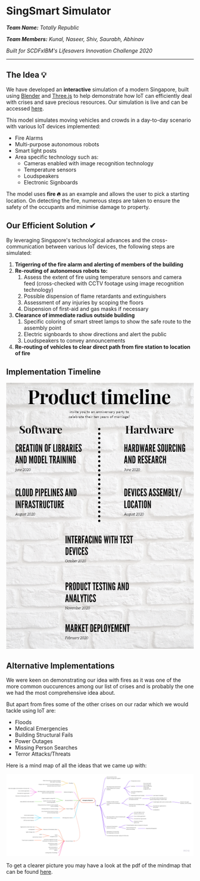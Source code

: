 # SingSmart Simulator

_<b>Team Name:</b> Totally Republic_

_<b>Team Members:</b> Kunal, Naseer, Shiv, Saurabh, Abhinav_

_Built for SCDFxIBM's Lifesavers Innovation Challenge 2020_

<hr>

## <b>The Idea</b> 💡

We have developed an <b>interactive</b> simulation of a modern Singapore, built using [Blender](https://www.blender.org/) and [Three.js](https://threejs.org/) to help demonstrate how IoT can efficiently deal with crises and save precious resources. Our simulation is live and can be accessed [here](https://disasteravertsing.mybluemix.net/).

This model simulates moving vehicles and crowds in a day-to-day scenario with various IoT devices implemented:

<ul>
<li>Fire Alarms</li>
<li>Multi-purpose autonomous robots</li>
<li>Smart light posts </li>
<li>Area specific technology such as:
<ul>
<li>Cameras enabled with image recognition technology</li>
<li>Temperature sensors</li>
<li>Loudspeakers</li>
<li>Electronic Signboards</li>
</ul>
</li>
</ul>
The model uses <b>fire 🔥</b> as an example and allows the user to pick a starting location. On detecting the fire, numerous steps are taken to ensure the safety of the occupants and minimise damage to property.

## <b>Our Efficient Solution</b> ✔

By leveraging Singapore's technological advances and the cross-communication between various IoT devices, the following steps are simulated:

<ol>
<li><b> Trigerring of the fire alarm and alerting of members of the building</b></li>
<li><b> Re-routing of autonomous robots to:</b>
<ol>
<li>Assess the extent of fire using temperature sensors and camera feed (cross-checked with CCTV footage using image recognition technology)</li>
<li>Possible dispension of flame retardants and extinguishers</li>
<li>Assessment of any injuries by scoping the floors</li>
<li>Dispension of first-aid and gas masks if necessary</li>
</ol>
</li>
<li><b> Clearance of immediate radius outside building</b>
<ol>
<li>Specific coloring of smart street lamps to show the safe route to the assembly point</li>
<li>Electric signboards to show directions and alert the public</li>
<li>Loudspeakers to convey announcements</li>
</ol>
</li>
<li><b> Re-routing of vehicles to clear direct path from fire station to location of fire</b></li>
</ol>

## <b>Implementation Timeline</b>

![alt text][TIMELINE]

## <b>Alternative Implementations</b>

We were keen on demonstrating our idea with fires as it was one of the more common ouccurences among our list of crises and is probably the one we had the most comprehensive idea about.

But apart from fires some of the other crises on our radar which we would tackle using IoT are:

<ul>
    <li>Floods</li>
    <li>Medical Emergencies</li>
    <li>Building Structural Fails</li>
    <li>Power Outages</li>
    <li>Missing Person Searches</li>
    <li>Terror Attacks/Threats</li>
</ul>

Here is a mind map of all the ideas that we came up with:

![alt text][MINDMAP]

To get a clearer picture you may have a look at the pdf of the mindmap that can be found [here](./assets/SCDFXIBM.pdf).


[TIMELINE]: ./assets/timeline.png "Timeline"
[MINDMAP]: ./assets/SCDFXIBM.jpg "Mindmap"
